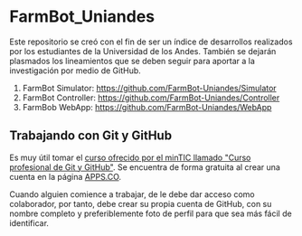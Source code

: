 # FarmBot_Uniandes

Este repositorio se creó con el fin de ser un índice de desarrollos realizados por los estudiantes de la Universidad de los Andes. También se dejarán plasmados los lineamientos que se deben seguir para aportar a la investigación por medio de GitHub.

1. FarmBot Simulator: https://github.com/FarmBot-Uniandes/Simulator
2. FarmBot Controller: https://github.com/FarmBot-Uniandes/Controller
3. FarmBob WebApp: https://github.com/FarmBot-Uniandes/WebApp

Trabajando con Git y GitHub
-----------------

Es muy útil tomar el [curso ofrecido por el minTIC llamado "Curso profesional de Git y GitHub"](https://www.apps.co/cursos/show/6). Se encuentra de forma gratuita al crear una cuenta en la página [APPS.CO](http://apps.co).

Cuando alguien comience a trabajar, de le debe dar acceso como colaborador, por tanto, debe crear su propia cuenta de GitHub, con su nombre completo y preferiblemente foto de perfil para que sea más fácil de identificar.

